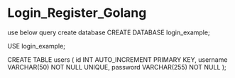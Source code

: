 # Login_Register_Golang
use below query create database 
CREATE DATABASE login_example;

USE login_example;

CREATE TABLE users (
    id INT AUTO_INCREMENT PRIMARY KEY,
    username VARCHAR(50) NOT NULL UNIQUE,
    password VARCHAR(255) NOT NULL
);

